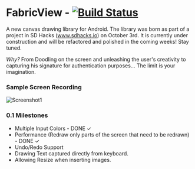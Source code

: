 # FabricView - [![Build Status](https://travis-ci.org/antwankakki/FabricView.svg?branch=master)](https://travis-ci.org/antwankakki/FabricView)

A new canvas drawing library for Android. The library was born as part of a project in SD Hacks (www.sdhacks.io) on October 3rd. It is currently under construction and will be refactored and polished in the coming weeks! Stay tuned.

*Why?* From Doodling on the screen and unleashing the user's creativity to capturing his signature for authentication purposes... The limit is your imagination.
### Sample Screen Recording
![Screenshot1](http://i.imgur.com/9nME9Yt.gif)

### 0.1 Milestones
 * Multiple Input Colors - DONE ✓
 * Performance (Redraw only parts of the screen that need to be redrawn) - DONE ✓
 * Undo/Redo Support
 * Drawing Text captured directly from keyboard.
 * Allowing Resize when inserting images.

